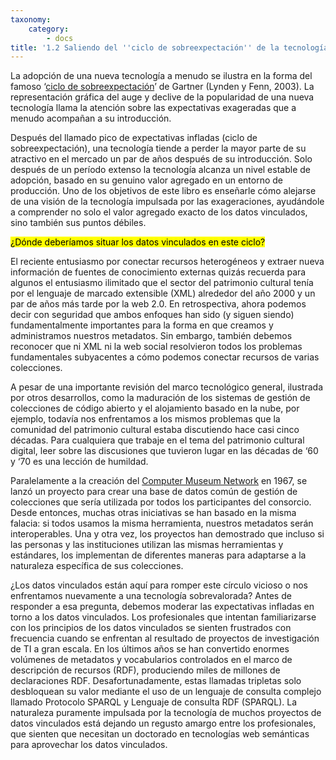 ```yaml
---
taxonomy:
    category:
        - docs
title: '1.2 Saliendo del ''ciclo de sobreexpectación'' de la tecnología'
---
```


La adopción de una nueva tecnología a menudo se ilustra en la forma del famoso ‘[ciclo de sobreexpectación](https://en.wikipedia.org/wiki/Hype_cycle)’ de Gartner (Lynden y Fenn, 2003). 
La representación gráfica del auge y declive de la popularidad de una nueva tecnología llama la atención sobre las expectativas exageradas que a menudo acompañan a su introducción. 

Después del llamado pico de expectativas infladas (ciclo de sobreexpectación), una tecnología tiende a perder la mayor parte de su atractivo en el mercado un par de años después de su introducción. Solo después de un período extenso la tecnología alcanza un nivel estable de adopción, basado en su genuino valor agregado en un entorno de producción. Uno de los objetivos de este libro es enseñarle cómo alejarse de una visión de la tecnología impulsada por las exageraciones, ayudándole a comprender no solo el valor agregado exacto de los datos vinculados, sino también sus puntos débiles.

<mark>¿Dónde deberíamos situar los datos vinculados en este ciclo?</mark>

El reciente entusiasmo por conectar recursos heterogéneos y extraer nueva información de fuentes de conocimiento externas quizás recuerda para algunos el entusiasmo ilimitado que el sector del patrimonio cultural tenía por el lenguaje de marcado extensible (XML) alrededor del año 2000 y un par de años más tarde por la web 2.0. En retrospectiva, ahora podemos decir con seguridad que ambos enfoques han sido (y siguen siendo) fundamentalmente importantes para la forma en que creamos y administramos nuestros metadatos. Sin embargo, también debemos reconocer que ni XML ni la web social resolvieron todos los problemas fundamentales subyacentes a cómo podemos conectar recursos de varias colecciones.

A pesar de una importante revisión del marco tecnológico general, ilustrada por otros desarrollos, como la maduración de los sistemas de gestión de colecciones de código abierto y el alojamiento basado en la nube, por ejemplo, todavía nos enfrentamos a los mismos problemas que la comunidad del patrimonio cultural estaba discutiendo hace casi cinco décadas. Para cualquiera que trabaje en el tema del patrimonio cultural digital, leer sobre las discusiones que tuvieron lugar en las décadas de ‘60 y ‘70 es una lección de humildad.

Paralelamente a la creación del [Computer Museum Network](https://mcn.edu/) en 1967, se lanzó un proyecto para crear una base de datos común de gestión de colecciones que sería utilizada por todos los participantes del consorcio. Desde entonces, muchas otras iniciativas se han basado en la misma falacia: si todos usamos la misma herramienta, nuestros metadatos serán interoperables. Una y otra vez, los proyectos han demostrado que incluso si las personas y las instituciones utilizan las mismas herramientas y estándares, los implementan de diferentes maneras para adaptarse a la naturaleza específica de sus colecciones.

¿Los datos vinculados están aquí para romper este círculo vicioso o nos enfrentamos nuevamente a una tecnología sobrevalorada? Antes de responder a esa pregunta, debemos moderar las expectativas infladas en torno a los datos vinculados. Los profesionales que intentan familiarizarse con los principios de los datos vinculados se sienten frustrados con frecuencia cuando se enfrentan al resultado de proyectos de investigación de TI a gran escala. En los últimos años se han convertido enormes volúmenes de metadatos y vocabularios controlados en el marco de descripción de recursos (RDF), produciendo miles de millones de declaraciones RDF.
Desafortunadamente, estas llamadas tripletas solo desbloquean su valor mediante el uso de un lenguaje de consulta complejo llamado Protocolo SPARQL y Lenguaje de consulta RDF (SPARQL). La naturaleza puramente impulsada por la tecnología de muchos proyectos de datos vinculados está dejando un regusto amargo entre los profesionales, que sienten que necesitan un doctorado en tecnologías web semánticas para aprovechar los datos vinculados.
